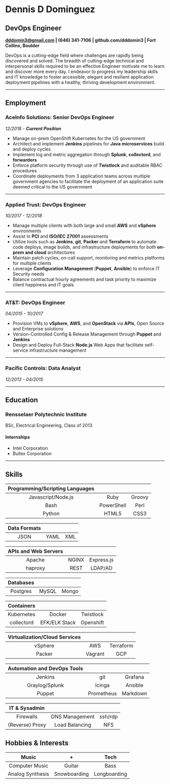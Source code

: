 # Dennis D Dominguez

## DevOps Engineer

**dddomin3@gmail.com | (646) 341-7106 | github.com/dddomin3 | Fort Collins, Boulder**

DevOps is a cutting-edge field where challenges are rapidly being discovered and solved. The breadth of cutting-edge technical and interpersonal skills required to be an effective Engineer motivate me to learn and discover more every day. I endeavor to progress my leadership skills and IT knowledge to foster accessible, elegant and resilient application deployment pipelines with a healthy, thriving development environment.

---

## Employment

### AceInfo Solutions: Senior DevOps Engineer

*12/2018 - **Current Position***

- Manage on-prem OpenShift Kubernetes for the US government
- Architect and implement **Jenkins** pipelines for **Java microservices** build and deploy cycles
- Implement log and metric aggregation through **Splunk**, **collectord**, and **forwarders** 
- Enforce platform security through use of **Twistlock** and auditable RBAC procedures
- Coordinate deployments from 3 application teams across multiple government agencies to facilitate the deployment of an application suite deemed critical to the US government

---

### Applied Trust: DevOps Engineer

*10/2017 - 12/2018*

- Manage multiple clients with both large and small **AWS** and **vSphere** environments
- Assist in **PCI** and **ISO/IEC 27001** assessments
- Utilize tools such as **Jenkins**, **git**, **Packer** and **Terraform** to automate code deploys, image builds, and infrastructure deployments for both **on-prem and cloud** architectures
- Maintain patch cycles, on-call support, monitoring and metrics platforms for multiple clients
- Leverage **Configuration Management** (**Puppet**, **Ansible**) to enforce IT Security needs
- Balance contractual hourly agreements and task priority to maximize client happiness and IT goals

---

### AT&T: DevOps Engineer

*04/2015 - 10/2017*

- Provision VMs to **vSphere**, **AWS**, and **OpenStack** via **APIs**, Open Source and Enterprise solutions
- Version-Controlled Config & Release Management through **Puppet** and **Jenkins**
- Design and Deploy Full-Stack **Node.js** Web Apps that facilitate self-service infrastructure management

---

### Pacific Controls: Data Analyst

*12/2013 - 04/2015*

---

## Education

### Rensselaer Polytechnic Institute

BSc, Electrical Engineering, Class of 2013

#### Internships

- Intel Corporation
- Bullex Corporation

---

## Skills

| Programming/Scripting Languages |  |  |
|:------:|:-----------:|:------------------:|
| Javascript/Node.js | Ruby | Groovy |
| Bash | PowerShell | Perl |
| Python | HTML5 | CSS3 |

| Data Formats |  |  |
|:------:|:-----------:|:------------------:|
| JSON | YAML | XML |

| APIs and Web Servers |  |  |
|:------:|:-----------:|:------------------:|
| Apache | NGINX | Express.js |
| haproxy | REST | LDAP/AD |

| Databases |  |  |
|:------:|:-----------:|:------------------:|
| Postgres | MySQL | Mongo |

| Containers |  |  |
|:------:|:-----------:|:------------------:|
| Kubernetes | Docker | Twistlock |
| collectord | EFK/ELK Stack | Openshift |

| Virtualization/Cloud Services |  |  |
|:------:|:-----------:|:------------------:|
| vSphere | AWS | Terraform |
| Packer | Vagrant | GCP | 

| Automation and DevOps Tools |  |  |
|:------:|:-----------:|:------------------:|
| Jenkins | git | Grafana |
| Graylog/Splunk | Icinga | Ansible |
| Puppet | Prometheus | Markdown |

| IT  & Sysadmin |  |  |
|:------:|:-----------:|:------------------:|
| Firewalls | DNS Management | ssh/rdp |
| (Reverse) Proxy | Load Balancing | NFS |

## Hobbies & Interests

| Music | + | Tech |
|:------:|:-----------:|:------------------:|
| Computer Music | Guitar | Bass |
| Analog Synthesis | Snowboarding | Longboarding |
